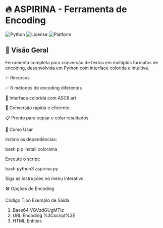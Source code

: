 # 🔥 ASPIRINA - Ferramenta de Encoding

![Python](https://img.shields.io/badge/Python-3.6+-blue.svg) 
![License](https://img.shields.io/badge/License-MIT-green.svg)
![Platform](https://img.shields.io/badge/Platform-Windows%20%7C%20Linux%20%7C%20macOS-lightgrey.svg)

## 📌 Visão Geral
Ferramenta completa para conversão de textos em múltiplos formatos de encoding, desenvolvida em Python com interface colorida e intuitiva.

✨ Recursos

✅ 6 métodos de encoding diferentes

🎨 Interface colorida com ASCII art

🔄 Conversão rápida e eficiente

📋 Pronto para copiar e colar resultados

🚀 Como Usar

Instale as dependências:

bash
pip install colorama

Execute o script:

bash
python3 aspirina.py

Siga as instruções no menu interativo

🛠️ Opções de Encoding

Código	Tipo	Exemplo de Saída

1.	Base64	VGVzdGUgMTIz
2.	URL Encoding	%3Cscript%3E
3.	HTML Entities	<script>
4.	UTF-8 (Hex)	7465737465
5.	Unicode	\u0074\u0065\u0073\u0074\u0065
6.	Hex Encoding	\x74\x65\x73\x74\x65
   
⚠️ Aviso Legal
Esta ferramenta é fornecida apenas para fins educacionais e de teste legítimo. O uso para atividades ilegais é estritamente proibído.

📜 Licença
Distribuído sob licença MIT. Consulte o arquivo LICENSE para mais informações.

📬 Contato

Twitter: @yott4ma1k3

GitHub: github.com/oMaike

Nota: Para melhor experiência, execute em terminal com suporte a cores.

Este bloco único contém:
1. Cabeçalho com badges
2. Visão geral com código incorporado
3. Lista completa de recursos
4. Instruções de uso
5. Tabela de referência rápida
6. Informações legais e de contato

Basta copiar todo este conteúdo e colar em seu arquivo README.md!
